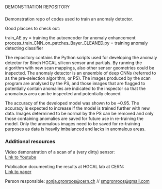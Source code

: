 ###                  ###
DEMONSTRATION REPOSITORY
###                  ###

Demonstration repo of codes used to train an anomaly detector.  

Good placces to check out:  

train_AE.py = training the autoencoder for anomaly enhancement  
process_train_CNN_on_patches_Bayer_CLEANED.py = training anomaly detecting classifier  


The repository contains the Python scripts used for developing the anomaly detector for 8inch HGCAL silicon sensor and partials.
By running the algorithm with new scan mappings, also other sensor geometries could be inspected.
The anomaly detector is an ensemble of deep CNNs (referred to as the pre-selection algorithm, or PS). 
The images produced by the scan program are analysed by the PS, and those images that are flagged to potentially 
contain anomalies are indicated to the inspector so that the anomalous area can be inspected and potentially cleaned. 

The accuracy of the developed model was shown to be ~0.95. The accuracy is expected to increase if the model is trained further with new data. 
Images determined to be normal by the PS can be removed and only those containing anomalies are saved for future use in re-training the model. 
Only the anomalous images need to be saved for re-training purposes as data is heavily imbalanced and lacks in anomalous areas.  

### Additional resources
Video demonstration of a scan of a (very dirty) sensor:  
[Link to Youtube](https://youtu.be/5Pm26gaBaMA)

Publication documenting the results at HGCAL lab at CERN:  
[Link to paper](https://iopscience.iop.org/article/10.1088/2632-2153/aced7e)

Person responsible: sonja.gronroos@cern.ch // smgronroos@gmail.com
